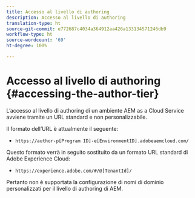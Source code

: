 ```yaml
---
title: Accesso al livello di authoring
description: Accesso al livello di authoring
translation-type: ht
source-git-commit: e772687c4034a364912aa426a133134571246db9
workflow-type: ht
source-wordcount: '69'
ht-degree: 100%

---
```



# Accesso al livello di authoring {#accessing-the-author-tier}

L’accesso al livello di authoring di un ambiente AEM as a Cloud Service avviene tramite un URL standard e non personalizzabile.

Il formato dell’URL è attualmente il seguente:

* `https://author-p[Program ID]-e[EnvironmentID].adobeaemcloud.com/`

Questo formato verrà in seguito sostituito da un formato URL standard di Adobe Experience Cloud:

* `https://experience.adobe.com/#/@[TenantId]/`

Pertanto non è supportata la configurazione di nomi di dominio personalizzati per il livello di authoring di AEM.
